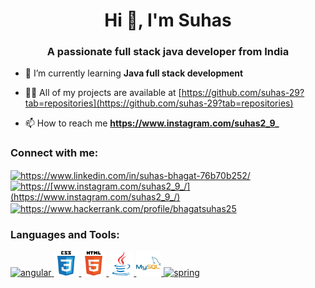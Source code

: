 <h1 align="center">Hi 👋, I'm Suhas </h1>
<h3 align="center">A passionate full stack java developer from India</h3>

- 🌱 I’m currently learning **Java full stack development**

- 👨‍💻 All of my projects are available at [https://github.com/suhas-29?tab=repositories](https://github.com/suhas-29?tab=repositories)

- 📫 How to reach me **https://www.instagram.com/suhas2_9_**

<h3 align="left">Connect with me:</h3>
<p align="left">
<a href="https://linkedin.com/in/https://www.linkedin.com/in/suhas-bhagat-76b70b252/" target="blank"><img align="center" src="https://raw.githubusercontent.com/rahuldkjain/github-profile-readme-generator/master/src/images/icons/Social/linked-in-alt.svg" alt="https://www.linkedin.com/in/suhas-bhagat-76b70b252/" height="30" width="40" /></a>
<a href="https://instagram.com/https://www.instagram.com/suhas2_9_/" target="blank"><img align="center" src="https://raw.githubusercontent.com/rahuldkjain/github-profile-readme-generator/master/src/images/icons/Social/instagram.svg" alt="https://[www.instagram.com/suhas2_9_/](https://www.instagram.com/suhas2_9_/)" height="30" width="40" /></a>
<a href="https://www.hackerrank.com/https://www.hackerrank.com/profile/bhagatsuhas25" target="blank"><img align="center" src="https://raw.githubusercontent.com/rahuldkjain/github-profile-readme-generator/master/src/images/icons/Social/hackerrank.svg" alt="https://www.hackerrank.com/profile/bhagatsuhas25" height="30" width="40" /></a>
</p>

<h3 align="left">Languages and Tools:</h3>
<p align="left"> <a href="https://angular.io" target="_blank" rel="noreferrer"> <img src="https://angular.io/assets/images/logos/angular/angular.svg" alt="angular" width="40" height="40"/> </a> <a href="https://www.w3schools.com/css/" target="_blank" rel="noreferrer"> <img src="https://raw.githubusercontent.com/devicons/devicon/master/icons/css3/css3-original-wordmark.svg" alt="css3" width="40" height="40"/> </a> <a href="https://www.w3.org/html/" target="_blank" rel="noreferrer"> <img src="https://raw.githubusercontent.com/devicons/devicon/master/icons/html5/html5-original-wordmark.svg" alt="html5" width="40" height="40"/> </a> <a href="https://www.java.com" target="_blank" rel="noreferrer"> <img src="https://raw.githubusercontent.com/devicons/devicon/master/icons/java/java-original.svg" alt="java" width="40" height="40"/> </a> <a href="https://www.mysql.com/" target="_blank" rel="noreferrer"> <img src="https://raw.githubusercontent.com/devicons/devicon/master/icons/mysql/mysql-original-wordmark.svg" alt="mysql" width="40" height="40"/> </a> <a href="https://spring.io/" target="_blank" rel="noreferrer"> <img src="https://www.vectorlogo.zone/logos/springio/springio-icon.svg" alt="spring" width="40" height="40"/> </a> </p>
